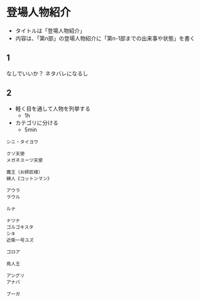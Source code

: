 # 登場人物紹介
- タイトルは「登場人物紹介」
- 内容は、「第n部」の登場人物紹介に「第n-1部までの出来事や状態」を書く

## 1
なしでいいか？
ネタバレになるし

## 2
- 軽く目を通して人物を列挙する
    - 1h
- カテゴリに分ける
    - 5min

```
シニ・タイヨウ

クソ天使
メガネスーツ天使

魔王（お師匠様）
綿人《コットンマン》

アウラ
ラウル

ルナ

ナツナ
ゴルゴキスタ
シキ
近衛一号ユズ

ゴロア

鳥人王

アングリ
アナバ

ブーガ
```
